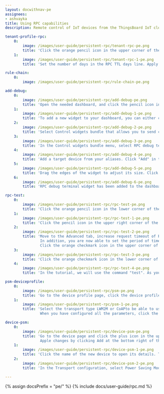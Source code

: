 ```yaml
---
layout: docwithnav-pe
assignees:
- ashvayka
title: Using RPC capabilities
description: Remote control of IoT devices from the ThingsBoard IoT cloud using RPC feature

tenant-profile-rpc:
    0:
        image: /images/user-guide/persistent-rpc/tenant-rpc-pe.png
        title: 'Click the orange pencil icon in the upper corner of the screen to enter dashboard edit mode.'
    1:
        image: /images/user-guide/persistent-rpc/tenant-rpc-1-pe.png
        title: 'Set the number of days in the RPC TTL days line. Apply changes by clicking the orange checkmark icon in the upper right corner of the page.'

rule-chain:
    0:
        image: /images/user-guide/persistent-rpc/rule-chain-pe.png

add-debug:
    0:
        image: /images/user-guide/persistent-rpc/add-debug-pe.png
        title: 'Open the needed dashboard, and click the pencil icon in the lower right corner of the screen to enter dashboard edit mode.'
    1:
        image: /images/user-guide/persistent-rpc/add-debug-1-pe.png
        title: 'To add a new widget to your dashboard, you can either click the big button in the centre of the screen, or select "Add new widget" from the drop-up menu in the lower right corner of the screen.'
    2:
        image: /images/user-guide/persistent-rpc/add-debug-2-pe.png
        title: 'Select Control widgets bundle that allows you to send commands to devices.'
    3:
        image: /images/user-guide/persistent-rpc/add-debug-3-pe.png
        title: 'In the Control widgets bundle menu, select RPC debug terminal in the lower right corner of the bundle.'
    4:
        image: /images/user-guide/persistent-rpc/add-debug-4-pe.png
        title: 'Add a target device from your aliases. Click "Add" in the lower corner of the dialog window.'
    5:
        image: /images/user-guide/persistent-rpc/add-debug-5-pe.png
        title: 'Drag the edges of the widget to adjust its size. Click the checkmark in the lower right corner of the page to save all applied changes.'
    6:
        image: /images/user-guide/persistent-rpc/add-debug-6-pe.png
        title: 'RPC debug terminal widget has been added to the dashboard.'

rpc-test:
    0:
        image: /images/user-guide/persistent-rpc/rpc-test-pe.png
        title: 'Click the orange pencil icon in the lower corner of the screen to enter dashboard edit mode.'
    1:
        image: /images/user-guide/persistent-rpc/rpc-test-1-pe.png
        title: 'Click the pencil icon in the upper right corner of the RPC debug terminal to enter widget edit mode.'
    2:
        image: /images/user-guide/persistent-rpc/rpc-test-2-pe.png
        title: 'Move to the Advanced tab, increase request timeout of RPC and check the box "RPC request persistent" to enable it. 
                In addition, you are now able to set the period of time after which there will be a repeated check whether there is a response from the device.
                Click the orange checkmark icon in the upper corner of the window to apply the changes.'
    3:
        image: /images/user-guide/persistent-rpc/rpc-test-3-pe.png
        title: 'Click the orange checkmark icon in the lower corner of the screen to save all applied changes.'
    4:
        image: /images/user-guide/persistent-rpc/rpc-test-4-pe.png
        title: 'In the tutorial, we will use the command "test". As you can see, the response contains RPC ID.'

psm-deviceprofile:
    0:
        image: /images/user-guide/persistent-rpc/psm-pe.png
        title: 'Go to the device profile page, click the device profile name to open its details. Move to the Transport configuration tab and click the pencil icon in the upper right corner of the window.'
    1:
        image: /images/user-guide/persistent-rpc/psm-1-pe.png
        title: 'Select the transport type LWM2M or CoAPto be able to use Power Saving Mode. Move to the Other settings tab and configure PSM by selecting it from the drop-down menu. Then you can set up the needed time configuration.
                When you have configured all the parameters, click the orange checkmark in the upper right corner to save your changes.'

device-psm:
    0:
        image: /images/user-guide/persistent-rpc/device-psm-pe.png
        title: 'Go to the device page and click the plus icon in the upper right corner of the page. Enter a name for your new device and select already configured device profile from the drop-down menu.
                Apple changes by clicking Add at the bottom right of the dialog window.'
    1:
        image: /images/user-guide/persistent-rpc/device-psm-1-pe.png
        title: 'Click the name of the new device to open its details. Then, click the pencil icon in the upper right corner of the window.'
    2:
        image: /images/user-guide/persistent-rpc/device-psm-2-pe.png
        title: 'In the Transport configuration, select Power Saving Mode from the drop-down menu. Adjust the time configuration and click the orange checkmark in the upper right corner of the window to save changes.'

---
```


{% assign docsPrefix = "pe/" %}
{% include docs/user-guide/rpc.md %}